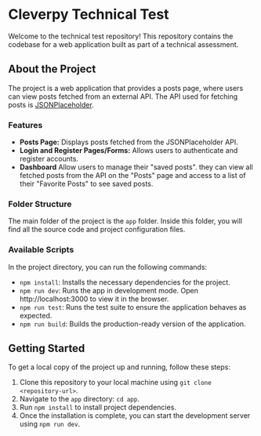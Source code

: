# Cleverpy Technical Test

Welcome to the technical test repository! This repository contains the codebase for a web application built as part of a technical assessment.

## About the Project

The project is a web application that provides a posts page, where users can view posts fetched from an external API. The API used for fetching posts is [JSONPlaceholder](https://jsonplaceholder.typicode.com/).

### Features

- **Posts Page:** Displays posts fetched from the JSONPlaceholder API.
- **Login and Register Pages/Forms:** Allows users to authenticate and register accounts.
- **Dashboard** Allow users to manage their "saved posts". they can view all fetched posts from the API on the "Posts" page and access to a list of their "Favorite Posts" to see saved posts.

### Folder Structure

The main folder of the project is the `app` folder. Inside this folder, you will find all the source code and project configuration files.

### Available Scripts

In the project directory, you can run the following commands:

- `npm install`: Installs the necessary dependencies for the project.
- `npm run dev`: Runs the app in development mode. Open http://localhost:3000 to view it in the browser.
- `npm run test`: Runs the test suite to ensure the application behaves as expected.
- `npm run build`: Builds the production-ready version of the application.

## Getting Started

To get a local copy of the project up and running, follow these steps:

1. Clone this repository to your local machine using `git clone <repository-url>`.
2. Navigate to the `app` directory: `cd app`.
3. Run `npm install` to install project dependencies.
4. Once the installation is complete, you can start the development server using `npm run dev`.
